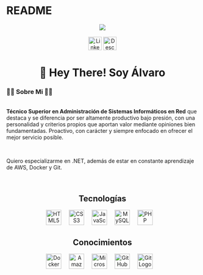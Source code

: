 # README

<!DOCTYPE html>
 <html lang="es">
 <head>
    <meta charset="UTF-8">
    <meta name="viewport" content="width=device-width, initial-scale=1.0">
 </head>
 <body>

  <div align="center">
   <img src="https://media.licdn.com/dms/image/D4D16AQH8lrutL4RJDQ/profile-displaybackgroundimage-shrink_350_1400/0/1719798733315?e=1725494400&v=beta&t=NF5L3m2fy0vyz3FpSpa7qctvF6f5FenKpY_56j3FaeQ"/>
  </div>
  </br>
  <div align="center">
    <a href="https://www.linkedin.com/in/alvarzzz" target="_blank"><img src="https://img.shields.io/static/v1?message=LinkedIn&logo=linkedin&label=&color=0077B5&logoColor=white&labelColor=&style=for-the-badge" height="35" alt="LinkedInLogo"></a>
    <a href="https://enlace" target="_blank"><img src="https://img.shields.io/badge/Descargar%20CV-beige?style=for-the-badge&logo=acrobat&logoColor=white" height="35" alt="Descargar CV"></a>
  </div> 
 
###
  <h1 align="center"> 👋 Hey There! Soy Álvaro</h1>

  <h3 align="left">👩‍💻 Sobre Mi 👩‍💻</h3> 

  <p align="left"><br><strong>Técnico Superior en Administración de Sistemas Informáticos en Red</strong> que destaca y se diferencia por ser altamente productivo bajo presión, con una personalidad y criterios propios que aportan valor mediante opiniones bien fundamentadas. Proactivo, con carácter y siempre enfocado en ofrecer el mejor servicio posible.</p><br>
 
  <p>Quiero especializarme en .NET, además de estar en constante aprendizaje de AWS, Docker y Git.</p>
  <br>
  <h2 align="center"><strong>Tecnologías</strong></h2>
  <div align="center">
   <img src="https://upload.wikimedia.org/wikipedia/commons/thumb/3/38/HTML5_Badge.svg/800px-HTML5_Badge.svg.png" height="40" alt="HTML5 Logo"/> <img width="12"/>
   <img src="https://www.svgrepo.com/show/349330/css3.svg" height="40" alt="CSS3 Logo"/> <img width="12"/>
   <img src="https://cdn.worldvectorlogo.com/logos/javascript-1.svg" height="40" alt="JavaScript Logo"/> <img width="12"/>
   <img src="https://upload.wikimedia.org/wikipedia/fr/thumb/6/62/MySQL.svg/1280px-MySQL.svg.png" height="40" alt="MySQL Logo"/> <img width="12"/>
   <img src="https://upload.wikimedia.org/wikipedia/commons/2/27/PHP-logo.svg" height="40" alt="PHP Logo"/> <img width="12"/>
  </div>
  <h2 align="center"><strong>Conocimientos</strong></h2>
  <div align="center">
   <img src="https://cdn.jsdelivr.net/gh/devicons/devicon/icons/docker/docker-plain-wordmark.svg" height="40" alt="Docker Logo"/> <img width="12"/>
   <img src="https://upload.wikimedia.org/wikipedia/commons/9/93/Amazon_Web_Services_Logo.svg" height="40" alt="Amazon Web Services Logo"/> <img width="12"/>
   <img src="https://upload.wikimedia.org/wikipedia/commons/thumb/f/fa/Microsoft_Azure.svg/1200px-Microsoft_Azure.svg.png" height="40" alt="Microsoft Azure Logo"/> <img width="12"/>
   <img src="https://cdn4.iconfinder.com/data/icons/social-media-and-logos-12/32/Logo_Github-512.png" height="40" alt="GitHub Logo"/> <img width="12"/>
   <img src="https://git-scm.com/images/logos/downloads/Git-Icon-1788C.png" height="40" alt="Git Logo"/> <img width="12"/>
  </div>
 </body>
</html>
